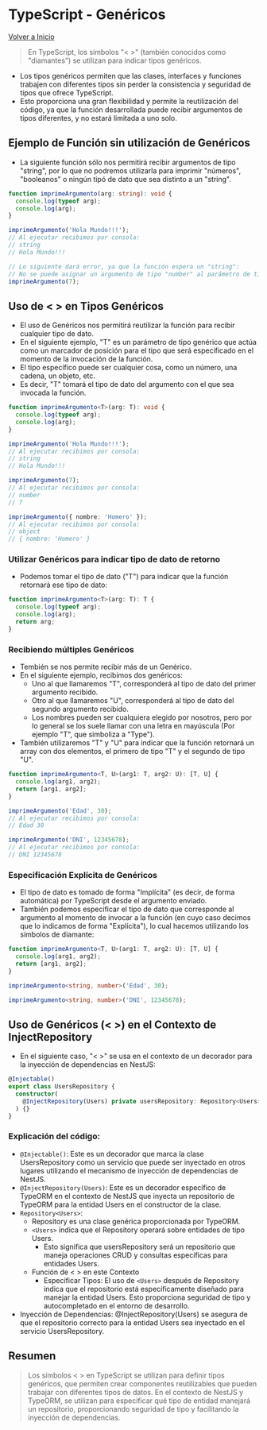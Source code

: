 # TypeScript - Genéricos

[Volver a Inicio](../README.md)

> En TypeScript, los símbolos "< >" (también conocidos como "diamantes") se utilizan para indicar tipos genéricos.

- Los tipos genéricos permiten que las clases, interfaces y funciones trabajen con diferentes tipos sin perder la consistencia y seguridad de tipos que ofrece TypeScript.
- Esto proporciona una gran flexibilidad y permite la reutilización del código, ya que la función desarrollada puede recibir argumentos de tipos diferentes, y no estará limitada a uno solo.

## Ejemplo de Función sin utilización de Genéricos

- La siguiente función sólo nos permitirá recibir argumentos de tipo "string", por lo que no podremos utilizarla para imprimir "números", "booleanos" o ningún tipó de dato que sea distinto a un "string".

```ts
function imprimeArgumento(arg: string): void {
  console.log(typeof arg);
  console.log(arg);
}

imprimeArgumento('Hola Mundo!!!');
// Al ejecutar recibimos por consola:
// string
// Hola Mundo!!!

// Lo siguiente dará error, ya que la función espera un "string":
// No se puede asignar un argumento de tipo "number" al parámetro de tipo "string".
imprimeArgumento(7);
```

## Uso de < > en Tipos Genéricos

- El uso de Genéricos nos permitirá reutilizar la función para recibir cualquier tipo de dato.
- En el siguiente ejemplo, "T" es un parámetro de tipo genérico que actúa como un marcador de posición para el tipo que será especificado en el momento de la invocación de la función.
- El tipo específico puede ser cualquier cosa, como un número, una cadena, un objeto, etc.
- Es decir, "T" tomará el tipo de dato del argumento con el que sea invocada la función.

```ts
function imprimeArgumento<T>(arg: T): void {
  console.log(typeof arg);
  console.log(arg);
}

imprimeArgumento('Hola Mundo!!!');
// Al ejecutar recibimos por consola:
// string
// Hola Mundo!!!

imprimeArgumento(7);
// Al ejecutar recibimos por consola:
// number
// 7

imprimeArgumento({ nombre: 'Homero' });
// Al ejecutar recibimos por consola:
// object
// { nombre: 'Homero' }
```

### Utilizar Genéricos para indicar tipo de dato de retorno

- Podemos tomar el tipo de dato ("T") para indicar que la función retornará ese tipo de dato:

```ts
function imprimeArgumento<T>(arg: T): T {
  console.log(typeof arg);
  console.log(arg);
  return arg;
}
```

### Recibiendo múltiples Genéricos

- Tembién se nos permite recibir más de un Genérico.
- En el siguiente ejemplo, recibimos dos genéricos:
  - Uno al que llamaremos "T", corresponderá al tipo de dato del primer argumento recibido.
  - Otro al que llamaremos "U", corresponderá al tipo de dato del segundo argumento recibido.
  - Los nombres pueden ser cualquiera elegido por nosotros, pero por lo general se los suele llamar con una letra en mayúscula (Por ejemplo "T", que simboliza a "Type").
- También utilizaremos "T" y "U" para indicar que la función retornará un array con dos elementos, el primero de tipo "T" y el segundo de tipo "U".

```ts
function imprimeArgumento<T, U>(arg1: T, arg2: U): [T, U] {
  console.log(arg1, arg2);
  return [arg1, arg2];
}

imprimeArgumento('Edad', 30);
// Al ejecutar recibimos por consola:
// Edad 30

imprimeArgumento('DNI', 12345678);
// Al ejecutar recibimos por consola:
// DNI 12345678
```

### Especificación Explícita de Genéricos

- El tipo de dato es tomado de forma "Implícita" (es decir, de forma automática) por TypeScript desde el argumento enviado.
- También podemos especificar el tipo de dato que corresponde al argumento al momento de invocar a la función (en cuyo caso decimos que lo indicamos de forma "Explícita"), lo cual hacemos utilizando los símbolos de diamante:

```ts
function imprimeArgumento<T, U>(arg1: T, arg2: U): [T, U] {
  console.log(arg1, arg2);
  return [arg1, arg2];
}

imprimeArgumento<string, number>('Edad', 30);

imprimeArgumento<string, number>('DNI', 12345678);
```

## Uso de Genéricos (< >) en el Contexto de InjectRepository

- En el siguiente caso, "< >" se usa en el contexto de un decorador para la inyección de dependencias en NestJS:

```ts
@Injectable()
export class UsersRepository {
  constructor(
    @InjectRepository(Users) private usersRepository: Repository<Users>,
  ) {}
}
```

### Explicación del código:

- `@Injectable()`: Este es un decorador que marca la clase UsersRepository como un servicio que puede ser inyectado en otros lugares utilizando el mecanismo de inyección de dependencias de NestJS.
- `@InjectRepository(Users)`: Este es un decorador específico de TypeORM en el contexto de NestJS que inyecta un repositorio de TypeORM para la entidad Users en el constructor de la clase.
- `Repository<Users>`:
  - Repository es una clase genérica proporcionada por TypeORM.
  - `<Users>` indica que el Repository operará sobre entidades de tipo Users.
    - Esto significa que usersRepository será un repositorio que maneja operaciones CRUD y consultas específicas para entidades Users.
  - Función de < > en este Contexto
    - Especificar Tipos: El uso de `<Users>` después de Repository indica que el repositorio está específicamente diseñado para manejar la entidad Users. Esto proporciona seguridad de tipo y autocompletado en el entorno de desarrollo.
- Inyección de Dependencias: @InjectRepository(Users) se asegura de que el repositorio correcto para la entidad Users sea inyectado en el servicio UsersRepository.

## Resumen

> Los símbolos < > en TypeScript se utilizan para definir tipos genéricos, que permiten crear componentes reutilizables que pueden trabajar con diferentes tipos de datos. En el contexto de NestJS y TypeORM, se utilizan para especificar qué tipo de entidad manejará un repositorio, proporcionando seguridad de tipo y facilitando la inyección de dependencias.
